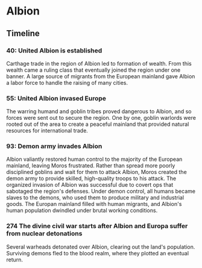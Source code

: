 # Albion

## Timeline

### 40: United Albion is established
Carthage trade in the region of Albion led to formation of wealth. From this wealth came a ruling class that eventually joined the region under one banner. A large source of migrants from the European mainland gave Albion a labor force to handle the raising of many cities.

### 55: United Albion invased Europe
The warring humand and goblin tribes proved dangerous to Albion, and so forces were sent out to secure the region. One by one, goblin warlords were rooted out of the area to create a peaceful mainland that provided natural resources for international trade.

### 93: Demon army invades Albion
Albion valiantly restored human control to the majority of the European mainland, leaving Moros frustrated. Rather than spread more poorly disciplined goblins and wait for them to attack Albion, Moros created the demon army to provide skilled, high-quality troops to his attack. The organized invasion of Albion was successful due to covert ops that sabotaged the region's defenses. Under demon control, all humans became slaves to the demons, who used them to produce military and industrial goods. The Europan mainland filled with human migrants, and Albion's human population dwindled under brutal working conditions.

### 274 The divine civil war starts after Albion and Europa suffer from nuclear detonations
Several warheads detonated over Albion, clearing out the land's population. Surviving demons fled to the blood realm, where they plotted an eventual return.